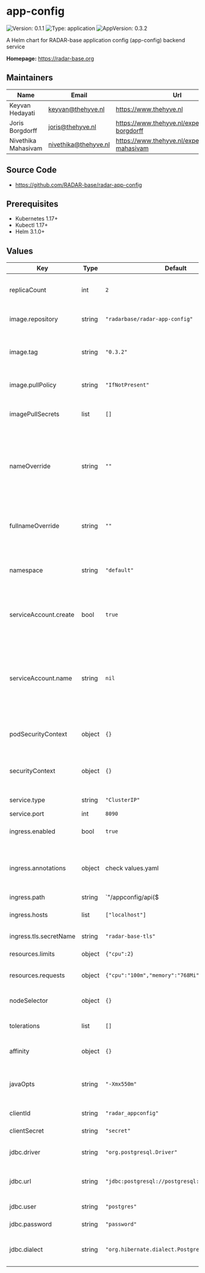 

# app-config

![Version: 0.1.1](https://img.shields.io/badge/Version-0.1.1-informational?style=flat-square) ![Type: application](https://img.shields.io/badge/Type-application-informational?style=flat-square) ![AppVersion: 0.3.2](https://img.shields.io/badge/AppVersion-0.3.2-informational?style=flat-square)

A Helm chart for RADAR-base application config (app-config) backend service

**Homepage:** <https://radar-base.org>

## Maintainers

| Name | Email | Url |
| ---- | ------ | --- |
| Keyvan Hedayati | keyvan@thehyve.nl | https://www.thehyve.nl |
| Joris Borgdorff | joris@thehyve.nl | https://www.thehyve.nl/experts/joris-borgdorff |
| Nivethika Mahasivam | nivethika@thehyve.nl | https://www.thehyve.nl/experts/nivethika-mahasivam |

## Source Code

* <https://github.com/RADAR-base/radar-app-config>

## Prerequisites
* Kubernetes 1.17+
* Kubectl 1.17+
* Helm 3.1.0+

## Values

| Key | Type | Default | Description |
|-----|------|---------|-------------|
| replicaCount | int | `2` | Number of Appconfig replicas to deploy |
| image.repository | string | `"radarbase/radar-app-config"` | Appconfig image repository |
| image.tag | string | `"0.3.2"` | Appconfig image tag (immutable tags are recommended) |
| image.pullPolicy | string | `"IfNotPresent"` | Appconfig image pull policy |
| imagePullSecrets | list | `[]` | Docker registry secret names as an array |
| nameOverride | string | `""` | String to partially override management-portal.fullname template with a string (will prepend the release name) |
| fullnameOverride | string | `""` | String to fully override management-portal.fullname template with a string |
| namespace | string | `"default"` | Kubernetes namespace that Appconfig is going to be deployed on |
| serviceAccount.create | bool | `true` | Specifies whether a service account should be created |
| serviceAccount.name | string | `nil` | The name of the service account to use. If not set and create is true, a name is generated using the fullname template |
| podSecurityContext | object | `{}` | Configure Appconfig pods' Security Context |
| securityContext | object | `{}` | Configure Appconfig containers' Security Context |
| service.type | string | `"ClusterIP"` | Kubernetes Service type |
| service.port | int | `8090` | Appconfig port |
| ingress.enabled | bool | `true` | Enable ingress controller resource |
| ingress.annotations | object | check values.yaml | Annotations that define default ingress class, certificate issuer |
| ingress.path | string | `"/appconfig/api($|/)(.*)"` | Path within the url structure |
| ingress.hosts | list | `["localhost"]` | Hosts to accept requests from |
| ingress.tls.secretName | string | `"radar-base-tls"` | TLS Secret Name |
| resources.limits | object | `{"cpu":2}` | CPU/Memory resource limits |
| resources.requests | object | `{"cpu":"100m","memory":"768Mi"}` | CPU/Memory resource requests |
| nodeSelector | object | `{}` | Node labels for pod assignment |
| tolerations | list | `[]` | Toleration labels for pod assignment |
| affinity | object | `{}` | Affinity labels for pod assignment |
| javaOpts | string | `"-Xmx550m"` | Standard JAVA_OPTS that should be passed to this service |
| clientId | string | `"radar_appconfig"` | OAuth2 client id |
| clientSecret | string | `"secret"` | OAuth2 client secret |
| jdbc.driver | string | `"org.postgresql.Driver"` | JDBC Driver to connect to the database. |
| jdbc.url | string | `"jdbc:postgresql://postgresql:5432/appconfig"` | JDBC Connection url of the database. |
| jdbc.user | string | `"postgres"` | Username of the database |
| jdbc.password | string | `"password"` | Password of the user |
| jdbc.dialect | string | `"org.hibernate.dialect.PostgreSQLDialect"` | JDBC dialect to use for JDBC Connection |
